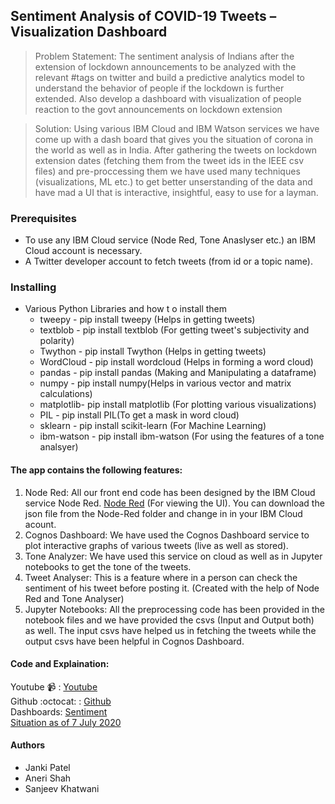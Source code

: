 ## Sentiment Analysis of COVID-19 Tweets – Visualization Dashboard


> Problem Statement: The sentiment analysis of Indians after the extension of lockdown announcements to be analyzed with the relevant #tags on twitter and build a predictive
analytics model to understand the behavior of people if the lockdown is further extended. Also develop a dashboard with visualization of people reaction to the govt announcements 
on lockdown extension

> Solution: Using various IBM Cloud and IBM Watson services we have come up with a dash board that gives you the situation of corona in the world as well as in India. After gathering the tweets on lockdown extension dates (fetching them from the tweet ids in the IEEE csv files) and pre-proccessing them we have used many techniques (visualizations, ML etc.) to get better unserstanding of the data and have mad a UI that is interactive, insightful, easy to use for a layman.

### Prerequisites
* To use any IBM Cloud service (Node Red, Tone Anaslyser etc.) an IBM Cloud account is necessary.
* A Twitter developer account to fetch tweets (from id or a topic name).

### Installing
* Various Python Libraries and how t o install them
  * tweepy - pip install tweepy (Helps in getting tweets)
  * textblob - pip install textblob (For getting tweet's subjectivity and polarity)
  * Twython -  pip install Twython (Helps in getting tweets) 
  * WordCloud - pip install wordcloud  (Helps in forming a word cloud)
  * pandas - pip install pandas (Making and Manipulating a dataframe)
  * numpy - pip install numpy(Helps in various vector and matrix calculations)
  * matplotlib- pip install matplotlib (For plotting various visualizations)
  * PIL - pip install PIL(To get a mask in word cloud)
  * sklearn - pip install scikit-learn (For Machine Learning)
  * ibm-watson - pip install ibm-watson (For using the features of a tone analsyer)
  
#### The app contains the following features:

1. Node Red: All our front end code has been designed by the IBM Cloud service Node Red.
 [Node Red](https://node-red-emocoti.mybluemix.net/ui) (For viewing the UI). You can download the json file from the Node-Red folder and change in in your IBM Cloud acount.
2. Cognos Dashboard: We have used the Cognos Dashboard service to plot interactive graphs of various tweets (live as well as stored).
3. Tone Analyzer: We have used this service on cloud as well as in Jupyter notebooks to get the tone of the tweets.
4. Tweet Analyser: This is a feature where in a person can check the sentiment of his tweet before posting it. (Created with the help of Node Red and Tone Analyser)
5. Jupyter Notebooks: All the preprocessing code has been provided in the notebook files and we have provided the csvs (Input and Output both) as well. The input csvs have helped us in fetching  the tweets while the output csvs have been helpful in Cognos Dashboard.

#### Code and Explaination:
Youtube :video_camera: : [Youtube](https://youtu.be/Rv6r3Ey-q9I) <br>
Github :octocat: : [Github](https://github.com/SmartPracticeschool/SBSPS-Challenge-3580-Emo-co-ti) <br>
Dashboards: [Sentiment](https://eu-gb.dataplatform.cloud.ibm.com/dashboards/439c9a3f-4722-4c55-a020-939c5c0d8568/view/5114aa06639e34fc49d7c4e407cb2d0f28632009b2bbd251d5837b490a637597f03d4792c82c1a5cda165130f6eb475fce) <br>
[Situation as of 7 July 2020](https://eu-gb.dataplatform.cloud.ibm.com/dashboards/49b74044-832d-406b-b4ea-7c8c22207b67/view/1d04f1081e9928e21fc5e2e407cb2d0f28632009b2bbd251d5837b490a637597f03d4792c82c1a5cda165130f6eb475fce)

#### Authors
* Janki Patel
* Aneri Shah
* Sanjeev Khatwani
